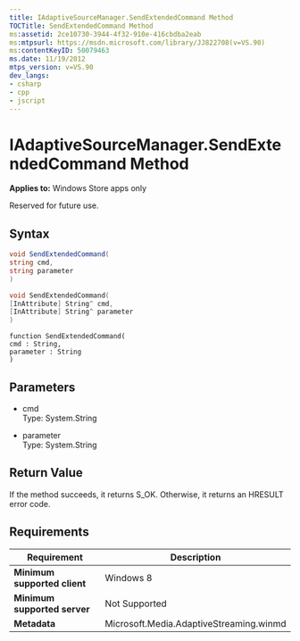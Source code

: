 ```yaml
---
title: IAdaptiveSourceManager.SendExtendedCommand Method
TOCTitle: SendExtendedCommand Method
ms:assetid: 2ce10730-3944-4f32-910e-416cbdba2eab
ms:mtpsurl: https://msdn.microsoft.com/library/JJ822708(v=VS.90)
ms:contentKeyID: 50079463
ms.date: 11/19/2012
mtps_version: v=VS.90
dev_langs:
- csharp
- cpp
- jscript
---
```


# IAdaptiveSourceManager.SendExtendedCommand Method

**Applies to:** Windows Store apps only

Reserved for future use.

## Syntax

```csharp
void SendExtendedCommand(
string cmd,
string parameter
)
```

```cpp
void SendExtendedCommand(
[InAttribute] String^ cmd,
[InAttribute] String^ parameter
)
```

```jscript
function SendExtendedCommand(
cmd : String,
parameter : String
)
```

## Parameters

  - cmd  
    Type: System.String

  - parameter  
    Type: System.String

## Return Value

If the method succeeds, it returns S\_OK. Otherwise, it returns an HRESULT error code.

## Requirements

|Requirement|Description|
|--- |--- |
|**Minimum supported client**|Windows 8|
|**Minimum supported server**|Not Supported|
|**Metadata**|Microsoft.Media.AdaptiveStreaming.winmd|
